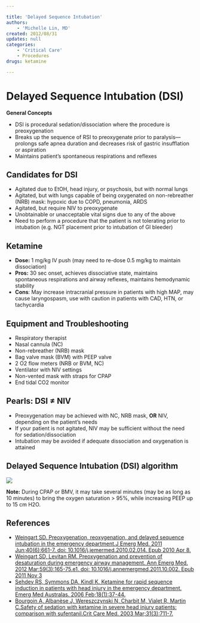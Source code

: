 ```yaml
---

title: 'Delayed Sequence Intubation'
authors:
    - 'Michelle Lin, MD'
created: 2012/08/31
updates: null
categories:
    - 'Critical Care'
    - Procedures
drugs: ketamine

---
```




# Delayed Sequence Intubation (DSI)

**General Concepts**

-   DSI is procedural sedation/dissociation where the procedure is preoxygenation
-   Breaks up the sequence of RSI to preoxygenate prior to paralysis—prolongs safe apnea duration and decreases risk of gastric insufflation or aspiration
-   Maintains patient’s spontaneous respirations and reflexes

## Candidates for DSI

-   Agitated due to EtOH, head injury, or psychosis, but with normal lungs
-   Agitated, but with lungs capable of being oxygenated on non-rebreather (NRB) mask: hypoxic due to COPD, pneumonia, ARDS
-   Agitated, but require NIV to preoxygenate
-   Unobtainable or unacceptable vital signs due to any of the above
-   Need to perform a procedure that the patient is not tolerating prior to intubation (e.g. NGT placement prior to intubation of GI bleeder)

## Ketamine

-   **Dose:** 1 mg/kg IV push (may need to re-dose 0.5 mg/kg to maintain dissociation)
-   **Pros:** 30 sec onset, achieves dissociative state, maintains spontaneous respirations and airway reflexes, maintains hemodynamic stability
-   **Cons**: May increase intracranial pressure in patients with high MAP, may cause laryngospasm, use with caution in patients with CAD, HTN, or tachycardia

## Equipment and Troubleshooting

-   Respiratory therapist
-   Nasal cannula (NC)
-   Non-rebreather (NRB) mask
-   Bag valve mask (BVM) with PEEP valve
-   2 O2 flow meters (NRB or BVM, NC)
-   Ventilator with NIV settings
-   Non-vented mask with straps for CPAP
-   End tidal CO2 monitor

## Pearls: DSI ≠ NIV 

-   Preoxygenation may be achieved with NC, NRB mask, **OR** NIV, depending on the patient’s needs
-   If your patient is not agitated, NIV may be sufficient without the need for sedation/dissociation
-   Intubation may be avoided if adequate dissociation and oxygenation is attained

## Delayed Sequence Intubation (DSI) algorithm

![](https://d2p53dh3qxfm0x.cloudfront.net/uploads/img/1jx/7/n/aa2b05db-fdd5-56aa-8370-5661ed85f8bd/640.png)

**Note:** During CPAP or BMV, it may take several minutes (may be as long as 10 minutes) to bring the oxygen saturation &gt; 95%, while increasing PEEP up to 15 cm H2O.

## References

-   [Weingart SD. Preoxygenation, reoxygenation, and delayed sequence intubation in the emergency department.J Emerg Med. 2011 Jun;40(6):661-7. doi: 10.1016/j.jemermed.2010.02.014. Epub 2010 Apr 8.](https://www.ncbi.nlm.nih.gov/pubmed/?term=20378297)
-   [Weingart SD, Levitan RM. Preoxygenation and prevention of desaturation during emergency airway management. Ann Emerg Med. 2012 Mar;59(3):165-75.e1. doi: 10.1016/j.annemergmed.2011.10.002. Epub 2011 Nov 3](https://www.ncbi.nlm.nih.gov/pubmed/?term=22050948)
-   [Sehdev RS, Symmons DA, Kindl K. Ketamine for rapid sequence induction in patients with head injury in the emergency department. Emerg Med Australas. 2006 Feb;18(1):37-44.](https://www.ncbi.nlm.nih.gov/pubmed/?term=16454773)
-   [Bourgoin A, Albanèse J, Wereszczynski N, Charbit M, Vialet R, Martin C.Safety of sedation with ketamine in severe head injury patients: comparison with sufentanil.Crit Care Med. 2003 Mar;31(3):711-7.](https://www.ncbi.nlm.nih.gov/pubmed/?term=12626974)
